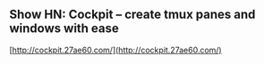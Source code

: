 ## Show HN: Cockpit – create tmux panes and windows with ease
  
  [http://cockpit.27ae60.com/](http://cockpit.27ae60.com/)